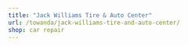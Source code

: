 ```yaml
---
title: "Jack Williams Tire & Auto Center"
url: /towanda/jack-williams-tire-and-auto-center/
shop: car repair
---
```

